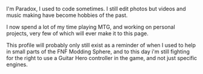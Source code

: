 I'm Paradox, I used to code sometimes. I still edit photos but videos and music making have become hobbies of the past.

I now spend a lot of my time playing MTG, and working on personal projects, very few of which will ever make it to this page.

This profile will probably only still exist as a reminder of when I used to help in small parts of the FNF Modding Sphere, and to this day i'm still fighting for the right to use a Guitar Hero controller in the game, and not just specific engines.
